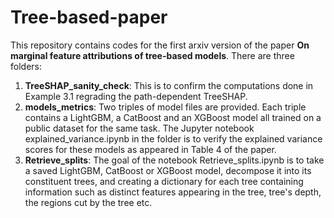 # Tree-based-paper
This repository contains codes for the first arxiv version of the paper **On marginal feature attributions of tree-based models**.
There are three folders:

  1) **TreeSHAP_sanity_check**: This is to confirm the computations done in Example 3.1 regrading the path-dependent TreeSHAP.
  2) **models_metrics**: Two triples of model files are provided. Each triple contains a LightGBM, a CatBoost and an XGBoost model all trained on a public dataset for the same task. The Jupyter notebook explained_variance.ipynb in the folder is to verify the explained variance scores for these models as appeared in Table 4 of the paper. 
  3) **Retrieve_splits**: The goal of the notebook Retrieve_splits.ipynb is to take a saved LightGBM, CatBoost or XGBoost model, decompose it into its constituent trees, and creating a dictionary for each tree containing information such as distinct features appearing in the tree, tree's depth, the regions cut by the tree etc.
